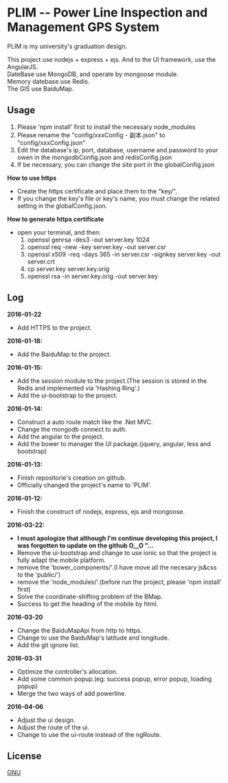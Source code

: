 PLIM -- Power Line Inspection and Management GPS System
===================================
PLIM is my university's graduation design.

This project use nodejs + express + ejs. And to the UI framework, use the AngularJS.<br>
DateBase use MongoDB, and operate by mongoose module.<br>
Memory datebase use Redis.<br>
The GIS use BaiduMap.

Usage
------------------------------
1. Please 'npm install' first to install the necessary node_modules
2. Please rename the "config/xxxConfig - 副本.json" to "config/xxxConfig.json"
3. Edit the database's ip, port, database, username and password to your owen in the mongodbConfig.json and redisConfig.json
4. If be necessary, you can change the site port in the globalConfig.json

**How to use https**
* Create the https certificate and place them to the "key/".
* If you change the key's file or key's name, you must change the related setting in the globalConfig.json.

**How to generate https certificate**
* open your terminal, and then:
    1. openssl genrsa -des3 -out server.key 1024
    2. openssl req -new -key server.key -out server.csr
    3. openssl x509 -req -days 365 -in server.csr -signkey server.key -out server.crt
    4. cp server.key server.key.orig
    5. openssl rsa -in server.key.orig -out server.key

Log
------------------------------
**2016-01-22**
* Add HTTPS to the project.

**2016-01-18:**
* Add the BaiduMap to the project.

**2016-01-15:**
* Add the session module to the project.(The session is stored in the Redis and implemented via 'Hashing Ring'.)
* Add the ui-bootstrap to the project.

**2016-01-14:**
* Construct a auto route match like the .Net MVC.
* Change the mongodb connect to auth.
* Add the angular to the project.
* Add the bower to manager the UI package.(jquery, angular, less and bootstrap)

**2016-01-13:**
* Finish repositorie's creation on github.
* Officially changed the project's name to 'PLIM'.

**2016-01-12:**
* Finish the construct of nodejs, express, ejs and mongoose.

**2016-03-22:**
* **I must apologize that although I'm continue developing this project, I was forgotten to update on the github O__O "…**
* Remove the ui-bootstrap and change to use ionic so that the project is fully adapt the mobile platform.
* remove the 'bower_components/'.(I have move all the necesary js&css to the 'public/')
* remove the 'node_modules/'.(before run the project, please 'npm install' first)
* Solve the coordinate-shifting problem of the BMap.
* Success to get the heading of the mobile by html.

**2016-03-20**
* Change the BaiduMapApi from http to https.
* Change to use the BaiduMap's latitude and longitude.
* Add the git ignore list.

**2016-03-31**
* Optimize the controller's allocation.
* Add some common popup.(eg: success popup, error popup, loading popup)
* Merge the two ways of add powerline.

**2016-04-06**
* Adjust the ui design.
* Adjust the route of the ui.
* Change to use the ui-route instead of the ngRoute.


License
------------------------------
[GNU](https://github.com/tudows/PLIM/blob/master/LICENSE)